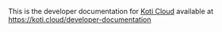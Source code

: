 This is the developer documentation for [Koti Cloud](https://koti.cloud) available at https://koti.cloud/developer-documentation